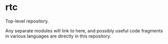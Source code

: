 rtc
===

Top-level repository.

Any separate modules will link to here, and possibly useful code fragments in various languages are directly in this repository.
